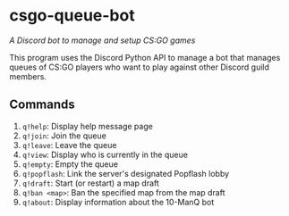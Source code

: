 # csgo-queue-bot
*A Discord bot to manage and setup CS:GO games*

This program uses the Discord Python API to manage a bot that manages queues of CS:GO players who want to play against other Discord guild members.

## Commands

1. `q!help`:      Display help message page
2. `q!join`:      Join the queue
3. `q!leave`:     Leave the queue
4. `q!view`:      Display who is currently in the queue
5. `q!empty`:     Empty the queue
6. `q!popflash`:  Link the server's designated Popflash lobby
7. `q!draft`:     Start (or restart) a map draft
8. `q!ban <map>`: Ban the specified map from the map draft
9. `q!about`:     Display information about the 10-ManQ bot
